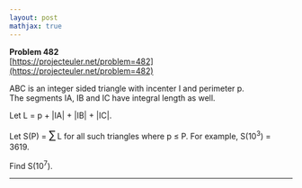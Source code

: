 ```yaml
---
layout: post
mathjax: true
---
```

**Problem 482**  
[https://projecteuler.net/problem=482](https://projecteuler.net/problem=482)

<p>
ABC is an integer sided triangle with incenter I and perimeter p.<br />
The segments IA, IB and IC have integral length as well. 
</p>
<p>
Let L = p + |IA| + |IB| + |IC|. 
</p>
<p>
Let S(P) = <span style="font-size:larger;"><span style="font-size:larger;">∑</span></span> L for all such triangles where p ≤ P. For example, S(10<sup>3</sup>) = 3619.
</p>
<p>
Find S(10<sup>7</sup>).
</p>

---
